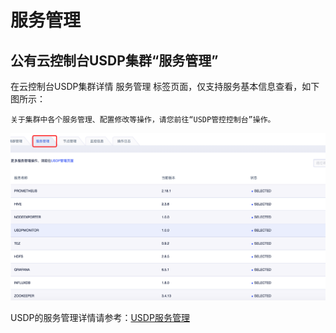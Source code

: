 # 服务管理

## 公有云控制台USDP集群“服务管理”

在云控制台USDP集群详情 <kbd>服务管理</kbd> 标签页面，仅支持服务基本信息查看，如下图所示：
    
``关于集群中各个服务管理、配置修改等操作，请您前往“USDP管控控制台”操作。``

![](../images/服务管理.png)


USDP的服务管理详情请参考：[USDP服务管理](http://usdp.cn-bj.ufileos.com/USDP用户手册-服务管理.pdf)

